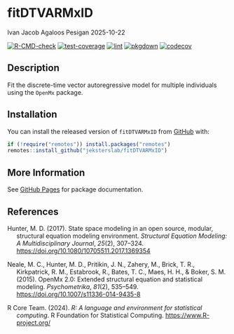 fitDTVARMxID
================
Ivan Jacob Agaloos Pesigan
2025-10-22

<!-- README.md is generated from .setup/readme/README.Rmd. Please edit that file -->

<!-- badges: start -->

[![R-CMD-check](https://github.com/jeksterslab/fitDTVARMxID/workflows/R-CMD-check/badge.svg)](https://github.com/jeksterslab/fitDTVARMxID/actions)
[![test-coverage](https://github.com/jeksterslab/fitDTVARMxID/actions/workflows/test-coverage.yml/badge.svg)](https://github.com/jeksterslab/fitDTVARMxID/actions/workflows/test-coverage.yml)
[![lint](https://github.com/jeksterslab/fitDTVARMxID/actions/workflows/lint.yml/badge.svg)](https://github.com/jeksterslab/fitDTVARMxID/actions/workflows/lint.yml)
[![pkgdown](https://github.com/jeksterslab/fitDTVARMxID/actions/workflows/pkgdown-gh-pages.yml/badge.svg)](https://github.com/jeksterslab/fitDTVARMxID/actions/workflows/pkgdown-gh-pages.yml)
[![codecov](https://codecov.io/gh/jeksterslab/fitDTVARMxID/branch/main/graph/badge.svg)](https://codecov.io/gh/jeksterslab/fitDTVARMxID)
<!-- badges: end -->

## Description

Fit the discrete-time vector autoregressive model for multiple
individuals using the `OpenMx` package.

## Installation

You can install the released version of `fitDTVARMxID` from
[GitHub](https://github.com/jeksterslab/fitDTVARMxID) with:

``` r
if (!require("remotes")) install.packages("remotes")
remotes::install_github("jeksterslab/fitDTVARMxID")
```

## More Information

See [GitHub Pages](https://jeksterslab.github.io/fitDTVARMxID) for
package documentation.

## References

<div id="refs" class="references csl-bib-body hanging-indent"
entry-spacing="0" line-spacing="2">

<div id="ref-Hunter-2017" class="csl-entry">

Hunter, M. D. (2017). State space modeling in an open source, modular,
structural equation modeling environment. *Structural Equation Modeling:
A Multidisciplinary Journal*, *25*(2), 307–324.
<https://doi.org/10.1080/10705511.2017.1369354>

</div>

<div id="ref-Neale-Hunter-Pritikin-etal-2015" class="csl-entry">

Neale, M. C., Hunter, M. D., Pritikin, J. N., Zahery, M., Brick, T. R.,
Kirkpatrick, R. M., Estabrook, R., Bates, T. C., Maes, H. H., & Boker,
S. M. (2015). OpenMx 2.0: Extended structural equation and statistical
modeling. *Psychometrika*, *81*(2), 535–549.
<https://doi.org/10.1007/s11336-014-9435-8>

</div>

<div id="ref-RCoreTeam-2024" class="csl-entry">

R Core Team. (2024). *R: A language and environment for statistical
computing*. R Foundation for Statistical Computing.
<https://www.R-project.org/>

</div>

</div>
